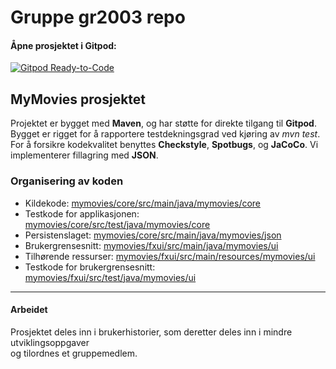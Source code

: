 # Gruppe gr2003 repo
#### Åpne prosjektet i Gitpod:
[![Gitpod Ready-to-Code](https://img.shields.io/badge/Gitpod-Ready--to--Code-blue?logo=gitpod)](https://gitpod.idi.ntnu.no/#https://gitlab.stud.idi.ntnu.no/it1901/groups-2020/gr2003/gr2003) 


## MyMovies prosjektet
Projektet er bygget med **Maven**, og har støtte for direkte tilgang til **Gitpod**.
Bygget er rigget for å rapportere testdekningsgrad ved kjøring av *mvn test*.
For å forsikre kodekvalitet benyttes **Checkstyle**, **Spotbugs**, og **JaCoCo**. 
Vi implementerer fillagring med **JSON**.


### Organisering av koden 
- Kildekode: [mymovies/core/src/main/java/mymovies/core](https://gitlab.stud.idi.ntnu.no/it1901/groups-2020/gr2003/gr2003/-/tree/master/mymovies%2Fcore%2Fsrc%2Fmain%2Fjava%2Fmymovies%2Fcore)
- Testkode for applikasjonen: [mymovies/core/src/test/java/mymovies/core](https://gitlab.stud.idi.ntnu.no/it1901/groups-2020/gr2003/gr2003/-/tree/master/mymovies%2Fcore%2Fsrc%2Ftest%2Fjava%2Fmymovies%2Fcore)
- Persistenslaget: [mymovies/core/src/main/java/mymovies/json](https://gitlab.stud.idi.ntnu.no/it1901/groups-2020/gr2003/gr2003/-/tree/master/mymovies%2Fcore%2Fsrc%2Fmain%2Fjava%2Fmymovies%2Fjson)
- Brukergrensesnitt: [mymovies/fxui/src/main/java/mymovies/ui](https://gitlab.stud.idi.ntnu.no/it1901/groups-2020/gr2003/gr2003/-/tree/master/mymovies%2Ffxui%2Fsrc%2Fmain%2Fjava%2Fmymovies%2Fui)
- Tilhørende ressurser: [mymovies/fxui/src/main/resources/mymovies/ui](https://gitlab.stud.idi.ntnu.no/it1901/groups-2020/gr2003/gr2003/-/tree/master/mymovies%2Ffxui%2Fsrc%2Fmain%2Fresources%2Fmymovies%2Fui)
- Testkode for brukergrensesnitt: [mymovies/fxui/src/test/java/mymovies/ui](https://gitlab.stud.idi.ntnu.no/it1901/groups-2020/gr2003/gr2003/-/tree/master/mymovies%2Ffxui%2Fsrc%2Ftest%2Fjava%2Fmymovies%2Fui)
---

#### Arbeidet 
Prosjektet deles inn i brukerhistorier, som deretter deles inn i mindre utviklingsoppgaver  
og tilordnes et gruppemedlem.  

